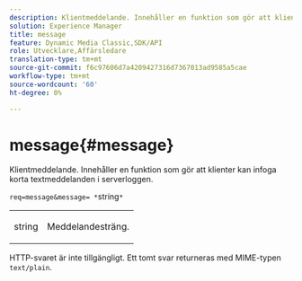 ```yaml
---
description: Klientmeddelande. Innehåller en funktion som gör att klienter kan infoga korta textmeddelanden i serverloggen.
solution: Experience Manager
title: message
feature: Dynamic Media Classic,SDK/API
role: Utvecklare,Affärsledare
translation-type: tm+mt
source-git-commit: f6c97606d7a4209427316d7367013ad9585a5cae
workflow-type: tm+mt
source-wordcount: '60'
ht-degree: 0%

---
```



# message{#message}

Klientmeddelande. Innehåller en funktion som gör att klienter kan infoga korta textmeddelanden i serverloggen.

`req=message&message= *`string`*`

<table id="simpletable_9AF29AA336C4447BBC2FD4A7D43ED91B"> 
 <tr class="strow"> 
  <td class="stentry"> <p><span class="varname"> string</span> </p> </td> 
  <td class="stentry"> <p>Meddelandesträng. </p></td> 
 </tr> 
</table>

HTTP-svaret är inte tillgängligt. Ett tomt svar returneras med MIME-typen `text/plain`.
